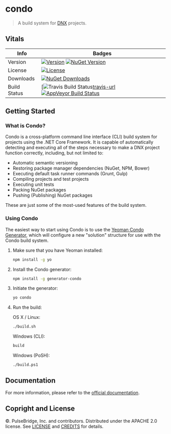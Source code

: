 # condo

> A build system for [DNX][dnx-url] projects.

## Vitals

Info          | Badges
--------------|--------------
Version       | [![Version][release-v-image]][release-url] [![NuGet Version][nuget-v-image]][nuget-url]
License       | [![License][license-image]][license]
Downloads     | [![NuGet Downloads][nuget-d-image]][nuget-url]
Build Status  | [![Travis Build Status][travis-image][travis-url] [![AppVeyor Build Status][appveyor-image]][appveyor-url]

## Getting Started

### What is Condo?

Condo is a cross-platform command line interface (CLI) build system for projects using the .NET Core Framework. It is capable of automatically detecting and executing all of the steps
necessary to make a DNX project function correctly, including, but not limited to:

* Automatic semantic versioning
* Restoring package manager dependencies (NuGet, NPM, Bower)
* Executing default task runner commands (Grunt, Gulp)
* Compiling projects and test projects
* Executing unit tests
* Packing NuGet packages
* Pushing (Publishing) NuGet packages

These are just some of the most-used features of the build system.

### Using Condo

The easiest way to start using Condo is to use the [Yeoman Condo Generator][yo-url], which will configure a new "solution" structure for use with the Condo build system.

1. Make sure that you have Yeoman installed:

	```bash
	npm install -g yo
	```

2. Install the Condo generator:

	```bash
	npm install -g generator-condo
	```

3. Initiate the generator:

	```bash
	yo condo
	```

4. Run the build:

	OS X / Linux:

	```bash
	./build.sh
	```

	Windows (CLI):

	```cmd
	build
	```

	Windows (PoSH):
	```posh
	./build.ps1
	```

## Documentation

For more information, please refer to the [official documentation][docs-url].

## Copright and License

&copy;. PulseBridge, Inc. and contributors. Distributed under the APACHE 2.0 license. See [LICENSE][] and [CREDITS][] for details.

[license-image]: //img.shields.io/badge/license-APACHE%202.0-blue.svg
[license]: LICENSE
[credits]: CREDITS

[release-url]: //github.com/PulseBridge/Condo/releases/latest
[release-v-image]: //img.shields.io/github/release/PulseBridge/Condo.svg?style=flat-square

[travis-url]: //travis-ci.org/PulseBridge/Condo
[travis-image]: //img.shields.io/travis/PulseBridge/Condo.svg?label=travis

[appveyor-url]: //ci.appveyor.com/project/dmccaffery/condo
[appveyor-image]: //img.shields.io/appveyor/ci/dmccaffery/condo.svg?label=appveyor

[nuget-url]: //www.nuget.org/packages/pulsebridge.condo
[nuget-v-image]: //img.shields.io/nuget/v/pulsebridge.condo.svg?label=version
[nuget-d-image]: //img.shields.io/nuget/dt/pulsebridge.condo.svg?label=downloads

[yo-url]: //github.com/PulseBridge/Generator-Condo

[dnx-url]: http://docs.asp.net/en/latest/dnx/index.html
[docs-url]: http://open.pulsebridge.com/condo